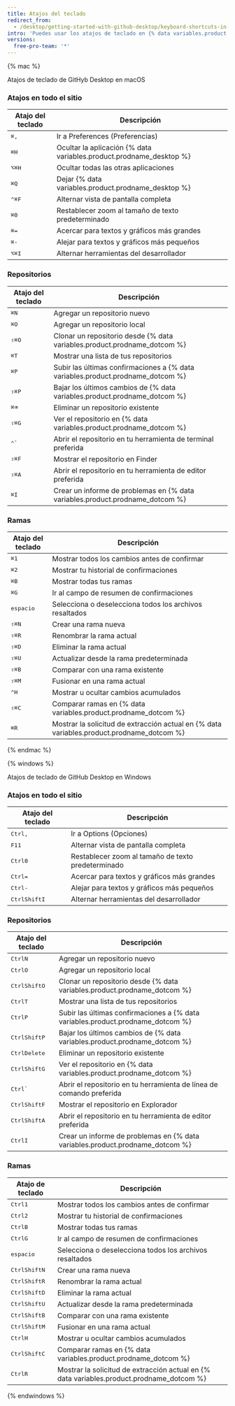 ```yaml
---
title: Atajos del teclado
redirect_from:
  - /desktop/getting-started-with-github-desktop/keyboard-shortcuts-in-github-desktop/
intro: 'Puedes usar los atajos de teclado en {% data variables.product.prodname_desktop %}.'
versions:
  free-pro-team: '*'
---
```


{% mac %}

Atajos de teclado de GitHyb Desktop en macOS

### Atajos en todo el sitio

| Atajo del teclado                    | Descripción                                                              |
| ------------------------------------ | ------------------------------------------------------------------------ |
| <kbd>⌘</kbd><kbd>,</kbd>             | Ir a Preferences (Preferencias)                                          |
| <kbd>⌘</kbd><kbd>H</kbd>             | Ocultar la aplicación {% data variables.product.prodname_desktop %} |
| <kbd>⌥</kbd><kbd>⌘</kbd><kbd>H</kbd> | Ocultar todas las otras aplicaciones                                     |
| <kbd>⌘</kbd><kbd>Q</kbd>             | Dejar {% data variables.product.prodname_desktop %}                 |
| <kbd>⌃</kbd><kbd>⌘</kbd><kbd>F</kbd> | Alternar vista de pantalla completa                                      |
| <kbd>⌘</kbd><kbd>0</kbd>             | Restablecer zoom al tamaño de texto predeterminado                       |
| <kbd>⌘</kbd><kbd>=</kbd>             | Acercar para textos y gráficos más grandes                               |
| <kbd>⌘</kbd><kbd>-</kbd>             | Alejar para textos y gráficos más pequeños                               |
| <kbd>⌥</kbd><kbd>⌘</kbd><kbd>I</kbd> | Alternar herramientas del desarrollador                                  |

### Repositorios

| Atajo del teclado                    | Descripción                                                                          |
| ------------------------------------ | ------------------------------------------------------------------------------------ |
| <kbd>⌘</kbd><kbd>N</kbd>             | Agregar un repositorio nuevo                                                         |
| <kbd>⌘</kbd><kbd>O</kbd>             | Agregar un repositorio local                                                         |
| <kbd>⇧</kbd><kbd>⌘</kbd><kbd>O</kbd> | Clonar un repositorio desde {% data variables.product.prodname_dotcom %}        |
| <kbd>⌘</kbd><kbd>T</kbd>             | Mostrar una lista de tus repositorios                                                |
| <kbd>⌘</kbd><kbd>P</kbd>             | Subir las últimas confirmaciones a {% data variables.product.prodname_dotcom %} |
| <kbd>⇧</kbd><kbd>⌘</kbd><kbd>P</kbd> | Bajar los últimos cambios de {% data variables.product.prodname_dotcom %}       |
| <kbd>⌘</kbd><kbd>⌫</kbd>             | Eliminar un repositorio existente                                                    |
| <kbd>⇧</kbd><kbd>⌘</kbd><kbd>G</kbd> | Ver el repositorio en {% data variables.product.prodname_dotcom %}              |
| <kbd>⌃</kbd><kbd>&grave;</kbd>       | Abrir el repositorio en tu herramienta de terminal preferida                         |
| <kbd>⇧</kbd><kbd>⌘</kbd><kbd>F</kbd> | Mostrar el repositorio en Finder                                                     |
| <kbd>⇧</kbd><kbd>⌘</kbd><kbd>A</kbd> | Abrir el repositorio en tu herramienta de editor preferida                           |
| <kbd>⌘</kbd><kbd>I</kbd>             | Crear un informe de problemas en {% data variables.product.prodname_dotcom %}   |

### Ramas

| Atajo del teclado                    | Descripción                                                                                    |
| ------------------------------------ | ---------------------------------------------------------------------------------------------- |
| <kbd>⌘</kbd><kbd>1</kbd>             | Mostrar todos los cambios antes de confirmar                                                   |
| <kbd>⌘</kbd><kbd>2</kbd>             | Mostrar tu historial de confirmaciones                                                         |
| <kbd>⌘</kbd><kbd>B</kbd>             | Mostrar todas tus ramas                                                                        |
| <kbd>⌘</kbd><kbd>G</kbd>             | Ir al campo de resumen de confirmaciones                                                       |
| <kbd>espacio</kbd>                   | Selecciona o deselecciona todos los archivos resaltados                                        |
| <kbd>⇧</kbd><kbd>⌘</kbd><kbd>N</kbd> | Crear una rama nueva                                                                           |
| <kbd>⇧</kbd><kbd>⌘</kbd><kbd>R</kbd> | Renombrar la rama actual                                                                       |
| <kbd>⇧</kbd><kbd>⌘</kbd><kbd>D</kbd> | Eliminar la rama actual                                                                        |
| <kbd>⇧</kbd><kbd>⌘</kbd><kbd>U</kbd> | Actualizar desde la rama predeterminada                                                        |
| <kbd>⇧</kbd><kbd>⌘</kbd><kbd>B</kbd> | Comparar con una rama existente                                                                |
| <kbd>⇧</kbd><kbd>⌘</kbd><kbd>M</kbd> | Fusionar en una rama actual                                                                    |
| <kbd>⌃</kbd><kbd>H</kbd>             | Mostrar u ocultar cambios acumulados                                                           |
| <kbd>⇧</kbd><kbd>⌘</kbd><kbd>C</kbd> | Comparar ramas en {% data variables.product.prodname_dotcom %}                            |
| <kbd>⌘</kbd><kbd>R</kbd>             | Mostrar la solicitud de extracción actual en {% data variables.product.prodname_dotcom %} |

{% endmac %}

{% windows %}

Atajos de teclado de GitHub Desktop en Windows

### Atajos en todo el sitio

| Atajo del teclado                           | Descripción                                        |
| ------------------------------------------- | -------------------------------------------------- |
| <kbd>Ctrl</kbd><kbd>,</kbd>                 | Ir a Options (Opciones)                            |
| <kbd>F11</kbd>                              | Alternar vista de pantalla completa                |
| <kbd>Ctrl</kbd><kbd>0</kbd>                 | Restablecer zoom al tamaño de texto predeterminado |
| <kbd>Ctrl</kbd><kbd>=</kbd>                 | Acercar para textos y gráficos más grandes         |
| <kbd>Ctrl</kbd><kbd>-</kbd>                 | Alejar para textos y gráficos más pequeños         |
| <kbd>Ctrl</kbd><kbd>Shift</kbd><kbd>I</kbd> | Alternar herramientas del desarrollador            |

### Repositorios

| Atajo del teclado                           | Descripción                                                                          |
| ------------------------------------------- | ------------------------------------------------------------------------------------ |
| <kbd>Ctrl</kbd><kbd>N</kbd>                 | Agregar un repositorio nuevo                                                         |
| <kbd>Ctrl</kbd><kbd>O</kbd>                 | Agregar un repositorio local                                                         |
| <kbd>Ctrl</kbd><kbd>Shift</kbd><kbd>O</kbd> | Clonar un repositorio desde {% data variables.product.prodname_dotcom %}        |
| <kbd>Ctrl</kbd><kbd>T</kbd>                 | Mostrar una lista de tus repositorios                                                |
| <kbd>Ctrl</kbd><kbd>P</kbd>                 | Subir las últimas confirmaciones a {% data variables.product.prodname_dotcom %} |
| <kbd>Ctrl</kbd><kbd>Shift</kbd><kbd>P</kbd> | Bajar los últimos cambios de {% data variables.product.prodname_dotcom %}       |
| <kbd>Ctrl</kbd><kbd>Delete</kbd>            | Eliminar un repositorio existente                                                    |
| <kbd>Ctrl</kbd><kbd>Shift</kbd><kbd>G</kbd> | Ver el repositorio en {% data variables.product.prodname_dotcom %}              |
| <kbd>Ctrl</kbd><kbd>&grave;</kbd>           | Abrir el repositorio en tu herramienta de línea de comando preferida                 |
| <kbd>Ctrl</kbd><kbd>Shift</kbd><kbd>F</kbd> | Mostrar el repositorio en Explorador                                                 |
| <kbd>Ctrl</kbd><kbd>Shift</kbd><kbd>A</kbd> | Abrir el repositorio en tu herramienta de editor preferida                           |
| <kbd>Ctrl</kbd><kbd>I</kbd>                 | Crear un informe de problemas en {% data variables.product.prodname_dotcom %}   |

### Ramas

| Atajo de teclado                            | Descripción                                                                                    |
| ------------------------------------------- | ---------------------------------------------------------------------------------------------- |
| <kbd>Ctrl</kbd><kbd>1</kbd>                 | Mostrar todos los cambios antes de confirmar                                                   |
| <kbd>Ctrl</kbd><kbd>2</kbd>                 | Mostrar tu historial de confirmaciones                                                         |
| <kbd>Ctrl</kbd><kbd>B</kbd>                 | Mostrar todas tus ramas                                                                        |
| <kbd>Ctrl</kbd><kbd>G</kbd>                 | Ir al campo de resumen de confirmaciones                                                       |
| <kbd>espacio</kbd>                          | Selecciona o deselecciona todos los archivos resaltados                                        |
| <kbd>Ctrl</kbd><kbd>Shift</kbd><kbd>N</kbd> | Crear una rama nueva                                                                           |
| <kbd>Ctrl</kbd><kbd>Shift</kbd><kbd>R</kbd> | Renombrar la rama actual                                                                       |
| <kbd>Ctrl</kbd><kbd>Shift</kbd><kbd>D</kbd> | Eliminar la rama actual                                                                        |
| <kbd>Ctrl</kbd><kbd>Shift</kbd><kbd>U</kbd> | Actualizar desde la rama predeterminada                                                        |
| <kbd>Ctrl</kbd><kbd>Shift</kbd><kbd>B</kbd> | Comparar con una rama existente                                                                |
| <kbd>Ctrl</kbd><kbd>Shift</kbd><kbd>M</kbd> | Fusionar en una rama actual                                                                    |
| <kbd>Ctrl</kbd><kbd>H</kbd>                 | Mostrar u ocultar cambios acumulados                                                           |
| <kbd>Ctrl</kbd><kbd>Shift</kbd><kbd>C</kbd> | Comparar ramas en {% data variables.product.prodname_dotcom %}                            |
| <kbd>Ctrl</kbd><kbd>R</kbd>                 | Mostrar la solicitud de extracción actual en {% data variables.product.prodname_dotcom %} |

{% endwindows %}
